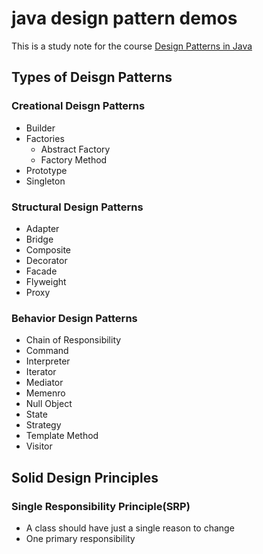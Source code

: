 # java design pattern demos

This is a study note for the course [Design Patterns in Java](https://www.udemy.com/course/design-patterns-java)


## Types of Deisgn Patterns

### Creational Deisgn Patterns

- Builder
- Factories
  - Abstract Factory
  - Factory Method
- Prototype
- Singleton

### Structural Design Patterns

- Adapter
- Bridge
- Composite
- Decorator
- Facade
- Flyweight
- Proxy

### Behavior Design Patterns

- Chain of Responsibility
- Command
- Interpreter
- Iterator
- Mediator
- Memenro
- Null Object
- State
- Strategy
- Template Method
- Visitor

## Solid Design Principles

### Single Responsibility Principle(SRP)

- A class should have just a single reason to change
- One primary responsibility
